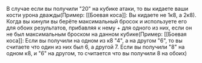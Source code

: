 В случае если вы получили "20" на кубике атаки, то вы кидаете ваши кости урона дважды(Пример: [[Боевая коса]]: Вы кидаете не 1к8, а 2к8). Когда вы кинули вы берёте максимальный бросок и используете его для обоих результатов, прибавляя к нему + для одного из них, если он не был максимальным броском на данном кубике(Пример: [[Боевая коса]]: Если вы получили на одном из к8 "4", а на другом "6", то вы считаете что один из них был 6, а другой 7. Если вы получили "8" на одном к8, и "6" на другом, то считается что вы получили 8 на обоих)